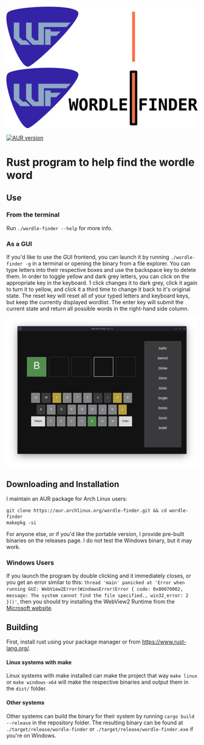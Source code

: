 ![Wordle Finder](img/wordle_finder_logo_dark.png#gh-dark-mode-only)
![Wordle Finder](img/wordle_finder_logo_light.png#gh-light-mode-only)

<a href="https://aur.archlinux.org/packages/wordle-finder/"><img alt="AUR version" src="https://img.shields.io/aur/version/wordle-finder"></a>  

# Rust program to help find the wordle word

## Use
### From the terminal
Run `./wordle-finder --help` for more info.

### As a GUI
If you'd like to use the GUI frontend, you can launch it by running `./wordle-finder -g` in a terminal or opening the binary from a file explorer. You can type letters into their respective boxes and use the backspace key to delete them. In order to toggle yellow and dark grey letters, you can click on the appropriate key in the keyboard. 1 click changes it to dark grey, click it again to turn it to yellow, and click it a third time to change it back to it's original state. The reset key will reset all of your typed letters and keyboard keys, but keep the currently displayed wordlist. The enter key will submit the current state and return all possible words in the right-hand side column.

![GUI Example](img/main_ui.png)

## Downloading and Installation

I maintain an AUR package for Arch Linux users:

```
git clone https://aur.archlinux.org/wordle-finder.git && cd wordle-finder
makepkg -si
```

For anyone else, or if you'd like the portable version, I provide pre-built binaries on the releases page. I do not test the Windows binary, but it may work.

### Windows Users
If you launch the program by double clicking and it immediately closes, or you get an error similar to this: `thread 'main' panicked at 'Error when running GUI: WebView2Error(WindowsError(Error { code: 0x80070002, message: The system cannot find the file specified., win32_error: 2 }))'`, then you should try installing the WebView2 Runtime from the [Microsoft website](https://developer.microsoft.com/en-us/microsoft-edge/webview2/#download-section).

## Building
First, install rust using your package manager or from https://www.rust-lang.org/.

#### Linux systems with make
Linux systems with make installed can make the project that way `make linux` or `make windows-x64` will make the respective binaries and output them in the `dist/` folder.

#### Other systems
Other systems can build the binary for their system by running `cargo build --release` in the repository folder. The resulting binary can be found at `./target/release/wordle-finder` or `./target/release/wordle-finder.exe` if you're on Windows.

